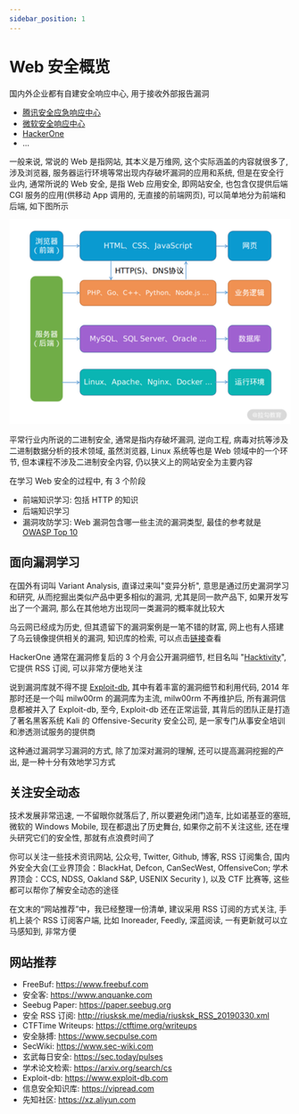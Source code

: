 ```yaml
---
sidebar_position: 1
---
```


# Web 安全概览

国内外企业都有自建安全响应中心, 用于接收外部报告漏洞

- [腾讯安全应急响应中心](https://security.tencent.com/)
- [微软安全响应中心](https://www.microsoft.com/zh-cn/msrc)
- [HackerOne](https://www.hackerone.com/)
- ...

一般来说, 常说的 Web 是指网站, 其本义是万维网, 这个实际涵盖的内容就很多了, 涉及浏览器, 服务器运行环境等常出现内存破坏漏洞的应用和系统, 但是在安全行业内, 通常所说的 Web 安全, 是指 Web 应用安全, 即网站安全, 也包含仅提供后端 CGI 服务的应用(供移动 App 调用的, 无直接的前端网页), 可以简单地分为前端和后端, 如下图所示

![overview-of-web-security-01](./img/overview-of-web-security-01.png)

平常行业内所说的二进制安全, 通常是指内存破坏漏洞, 逆向工程, 病毒对抗等涉及二进制数据分析的技术领域, 虽然浏览器, Linux 系统等也是 Web 领域中的一个环节, 但本课程不涉及二进制安全内容, 仍以狭义上的网站安全为主要内容

在学习 Web 安全的过程中, 有 3 个阶段

- 前端知识学习: 包括 HTTP 的知识
- 后端知识学习
- 漏洞攻防学习: Web 漏洞包含哪一些主流的漏洞类型, 最佳的参考就是 [OWASP Top 10](https://owasp.org/www-project-top-ten/)

## 面向漏洞学习

在国外有词叫 Variant Analysis, 直译过来叫"变异分析", 意思是通过历史漏洞学习和研究, 从而挖掘出类似产品中更多相似的漏洞, 尤其是同一款产品下, 如果开发写出了一个漏洞, 那么在其他地方出现同一类漏洞的概率就比较大

乌云网已经成为历史, 但其遗留下的漏洞案例是一笔不错的财富, 网上也有人搭建了乌云镜像提供相关的漏洞, 知识库的检索, 可以点击[链接](https://wooyun.x10sec.org/)查看

HackerOne 通常在漏洞修复后的 3 个月会公开漏洞细节, 栏目名叫 "[Hacktivity](https://hackerone.com/hacktivity)", 它提供 RSS 订阅, 可以非常方便地关注

说到漏洞库就不得不提 [Exploit-db](https://www.exploit-db.com/), 其中有着丰富的漏洞细节和利用代码, 2014 年那时还是一个叫 milw00rm 的漏洞库为主流, milw00rm 不再维护后, 所有漏洞信息都被并入了 Exploit-db, 至今, Exploit-db 还在正常运营, 其背后的团队正是打造了著名黑客系统 Kali 的 Offensive-Security 安全公司, 是一家专门从事安全培训和渗透测试服务的提供商

这种通过漏洞学习漏洞的方式, 除了加深对漏洞的理解, 还可以提高漏洞挖掘的产出, 是一种十分有效地学习方式

## 关注安全动态

技术发展非常迅速, 一不留眼你就落后了, 所以要避免闭门造车, 比如诺基亚的塞班, 微软的 Windows Mobile, 现在都退出了历史舞台, 如果你之前不关注这些, 还在埋头研究它们的安全性, 那就有点浪费时间了

你可以关注一些技术资讯网站, 公众号, Twitter, Github, 博客, RSS 订阅集合, 国内外安全大会(工业界顶会：BlackHat, Defcon, CanSecWest, OffensiveCon; 学术界顶会：CCS, NDSS, Oakland S&P, USENIX Security ), 以及 CTF 比赛等, 这些都可以帮你了解安全动态的途径

在文末的“网站推荐”中，我已经整理一份清单, 建议采用 RSS 订阅的方式关注, 手机上装个 RSS 订阅客户端, 比如 Inoreader, Feedly, 深蓝阅读, 一有更新就可以立马感知到, 非常方便

## 网站推荐

- FreeBuf: https://www.freebuf.com
- 安全客: https://www.anquanke.com
- Seebug Paper: https://paper.seebug.org
- 安全 RSS 订阅: http://riusksk.me/media/riusksk_RSS_20190330.xml
- CTFTime Writeups: https://ctftime.org/writeups
- 安全脉搏: https://www.secpulse.com
- SecWiki: https://www.sec-wiki.com
- 玄武每日安全: https://sec.today/pulses
- 学术论文检索: https://arxiv.org/search/cs
- Exploit-db: https://www.exploit-db.com
- 信息安全知识库: https://vipread.com
- 先知社区: https://xz.aliyun.com
